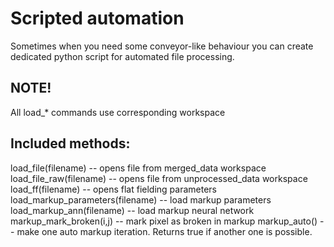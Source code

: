 # Scripted automation
Sometimes when you need some conveyor-like behaviour you can create dedicated python script for automated file processing.

## NOTE!
All load_* commands use corresponding workspace
## Included methods:
load_file(filename) -- opens file from merged_data workspace
load_file_raw(filename) -- opens file from unprocessed_data workspace
load_ff(filename) -- opens flat fielding parameters
load_markup_parameters(filename) -- load markup parameters
load_markup_ann(filename) -- load markup neural network
markup_mark_broken(i,j) -- mark pixel as broken in markup
markup_auto() -- make one auto markup iteration. Returns true if another one is possible.
